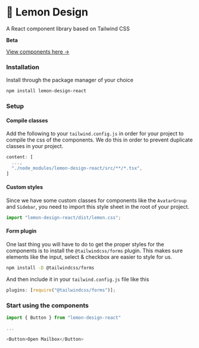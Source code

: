 # 🍋 Lemon Design

A React component library based on Tailwind CSS

**Beta**

[View components here →](https://main--624787b9a7abe6004a647008.chromatic.com)

### Installation

Install through the package manager of your choice

```sh
npm install lemon-design-react
```

### Setup

#### Compile classes

Add the following to your `tailwind.config.js` in order for your project to
compile the css of the components. We do this in order to prevent duplicate
classes in your project.

```javascript
content: [
  ...,
  "./node_modules/lemon-design-react/src/**/*.tsx",
]
```

#### Custom styles

Since we have some custom classes for components like the `AvatarGroup` and
`Sidebar`, you need to import this style sheet in the root of your project.

```javascript
import "lemon-design-react/dist/lemon.css";
```

#### Form plugin

One last thing you will have to do to get the proper styles for the components is to install the `@tailwindcss/forms` plugin. This makes sure elements like the input, select & checkbox are easier to style for us.

```sh
npm install -D @tailwindcss/forms
```

And then include it in your `tailwind.config.js` file like this

```javascript
plugins: [require("@tailwindcss/forms")];
```

### Start using the components

```javascript
import { Button } from "lemon-design-react"

...

<Button>Open Mailbox</Button>
```
